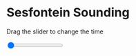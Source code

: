 <h1>Sesfontein Sounding</h1>
<p>Drag the slider to change the time</p>

<div class="slidecontainer">
<input oninput='setImage(this)' class="slider" type="range" min="0" max="5" value="0" step="1" />
<img id='img'/>
</div>

<script>
var img = document.getElementById('img');
var img_array = ['/assets/images/skwt/skd_sesfontein_wrfout_d01_2020-07-10_12:00:00.png',
'/assets/images/skwt/skd_sesfontein_wrfout_d01_2020-07-10_18:00:00.png',
'/assets/images/skwt/skd_sesfontein_wrfout_d01_2020-07-11_00:00:00.png',
'/assets/images/skwt/skd_sesfontein_wrfout_d01_2020-07-11_06:00:00.png',
'/assets/images/skwt/skd_sesfontein_wrfout_d01_2020-07-11_12:00:00.png',];
function setImage(obj)
{
        var value = obj.value;
        img.src = img_array[value];

}
</script>

